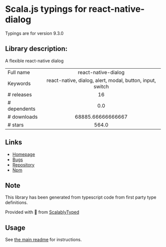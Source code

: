 
# Scala.js typings for react-native-dialog

Typings are for version 9.3.0

## Library description:
A flexible react-native dialog

|                    |                 |
| ------------------ | :-------------: |
| Full name          | react-native-dialog |
| Keywords           | react-native, dialog, alert, modal, button, input, switch |
| # releases         | 16 |
| # dependents       | 0.0 |
| # downloads        | 68885.66666666667 |
| # stars            | 564.0 |

## Links
- [Homepage](https://github.com/mmazzarolo/react-native-dialog)
- [Bugs](https://github.com/mmazzarolo/react-native-dialog/issues)
- [Repository](https://github.com/mmazzarolo/react-native-dialog)
- [Npm](https://www.npmjs.com/package/react-native-dialog)
    


## Note
This library has been generated from typescript code from first party type definitions.

Provided with :purple_heart: from [ScalablyTyped](https://github.com/oyvindberg/ScalablyTyped)

## Usage
See [the main readme](../../readme.md) for instructions.


